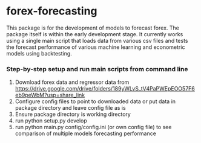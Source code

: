 # forex-forecasting 
This package is for the development of models to forecast forex. The package 
itself is within the early development stage. It currently works using a single
main script that loads data from various csv files and tests the forecast 
performance of various machine learning and econometric models using backtesting. 


### Step-by-step setup and run main scripts from command line 
1) Download forex data and regressor data from 
https://drive.google.com/drive/folders/189yWLvS_tV4PaPWEpEOO57F6eb9peWbM?usp=share_link
2) Configure config files to point to downloaded data or put data in package 
directory and leave config file as is
3) Ensure package directory is working directory
4) run python setup.py develop 
5) run python main.py config/config.ini (or own config file) to see comparison of 
multiple models forecasting performance



